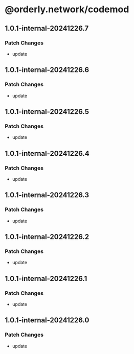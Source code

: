 # @orderly.network/codemod

## 1.0.1-internal-20241226.7

### Patch Changes

- update

## 1.0.1-internal-20241226.6

### Patch Changes

- update

## 1.0.1-internal-20241226.5

### Patch Changes

- update

## 1.0.1-internal-20241226.4

### Patch Changes

- update

## 1.0.1-internal-20241226.3

### Patch Changes

- update

## 1.0.1-internal-20241226.2

### Patch Changes

- update

## 1.0.1-internal-20241226.1

### Patch Changes

- update

## 1.0.1-internal-20241226.0

### Patch Changes

- update
